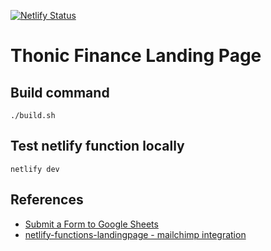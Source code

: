 
[![Netlify Status](https://api.netlify.com/api/v1/badges/9da49a48-94c5-4321-bc46-3efeb7e2a473/deploy-status)](https://app.netlify.com/sites/clever-ramanujan-33f145/deploys)

# Thonic Finance Landing Page

## Build command
```
./build.sh
```

## Test netlify function locally
```
netlify dev
```

## References
- [Submit a Form to Google Sheets](https://github.com/levinunnink/html-form-to-google-sheet)
- [netlify-functions-landingpage - mailchimp integration](https://github.com/tobilg/netlify-functions-landingpage/blob/169de175d04b165b5d4801b09cb250cd9a740da5/src/lambda/signup.js) 